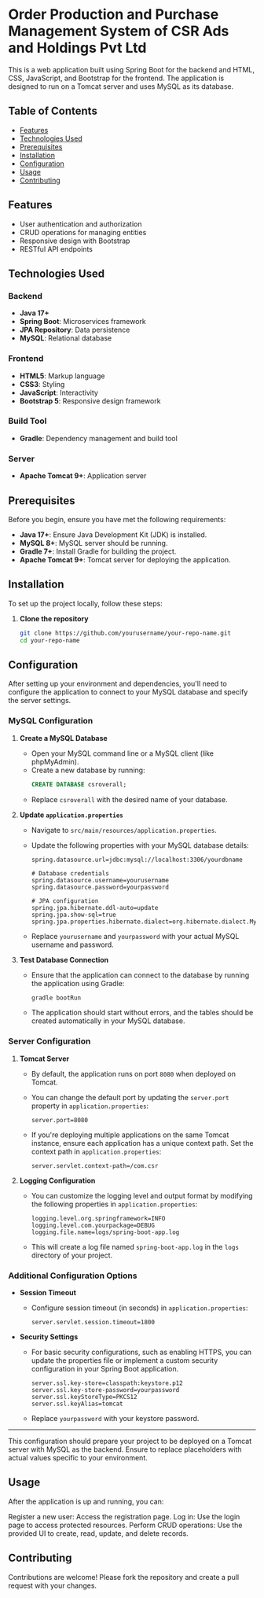 # Order Production and Purchase Management System of CSR Ads and Holdings Pvt Ltd

This is a web application built using Spring Boot for the backend and HTML, CSS, JavaScript, and Bootstrap for the frontend. The application is designed to run on a Tomcat server and uses MySQL as its database.

## Table of Contents

- [Features](#features)
- [Technologies Used](#technologies-used)
- [Prerequisites](#prerequisites)
- [Installation](#installation)
- [Configuration](#configuration)
- [Usage](#usage)
- [Contributing](#contributing)

## Features

- User authentication and authorization
- CRUD operations for managing entities
- Responsive design with Bootstrap
- RESTful API endpoints

## Technologies Used

### Backend

- **Java 17+**
- **Spring Boot**: Microservices framework
- **JPA Repository**: Data persistence
- **MySQL**: Relational database

### Frontend

- **HTML5**: Markup language
- **CSS3**: Styling
- **JavaScript**: Interactivity
- **Bootstrap 5**: Responsive design framework

### Build Tool

- **Gradle**: Dependency management and build tool

### Server

- **Apache Tomcat 9+**: Application server

## Prerequisites

Before you begin, ensure you have met the following requirements:

- **Java 17+**: Ensure Java Development Kit (JDK) is installed.
- **MySQL 8+**: MySQL server should be running.
- **Gradle 7+**: Install Gradle for building the project.
- **Apache Tomcat 9+**: Tomcat server for deploying the application.

## Installation

To set up the project locally, follow these steps:

1. **Clone the repository**
   ```bash
   git clone https://github.com/yourusername/your-repo-name.git
   cd your-repo-name
   ```


## Configuration

After setting up your environment and dependencies, you'll need to configure the application to connect to your MySQL database and specify the server settings.

### MySQL Configuration

1. **Create a MySQL Database**
   - Open your MySQL command line or a MySQL client (like phpMyAdmin).
   - Create a new database by running:
     ```sql
     CREATE DATABASE csroverall;
     ```
   - Replace `csroverall` with the desired name of your database.

2. **Update `application.properties`**
   - Navigate to `src/main/resources/application.properties`.
   - Update the following properties with your MySQL database details:

     ```properties
     spring.datasource.url=jdbc:mysql://localhost:3306/yourdbname

     # Database credentials
     spring.datasource.username=yourusername
     spring.datasource.password=yourpassword

     # JPA configuration
     spring.jpa.hibernate.ddl-auto=update
     spring.jpa.show-sql=true
     spring.jpa.properties.hibernate.dialect=org.hibernate.dialect.MySQL8Dialect
     ```

   - Replace `yourusername` and `yourpassword` with your actual MySQL username and password.

3. **Test Database Connection**
   - Ensure that the application can connect to the database by running the application using Gradle:
     ```bash
     gradle bootRun
     ```
   - The application should start without errors, and the tables should be created automatically in your MySQL database.

### Server Configuration

1. **Tomcat Server**
   - By default, the application runs on port `8080` when deployed on Tomcat.
   - You can change the default port by updating the `server.port` property in `application.properties`:

     ```properties
     server.port=8080
     ```

   - If you're deploying multiple applications on the same Tomcat instance, ensure each application has a unique context path. Set the context path in `application.properties`:

     ```properties
     server.servlet.context-path=/com.csr
     ```

2. **Logging Configuration**
   - You can customize the logging level and output format by modifying the following properties in `application.properties`:

     ```properties
     logging.level.org.springframework=INFO
     logging.level.com.yourpackage=DEBUG
     logging.file.name=logs/spring-boot-app.log
     ```

   - This will create a log file named `spring-boot-app.log` in the `logs` directory of your project.

### Additional Configuration Options

- **Session Timeout**
  - Configure session timeout (in seconds) in `application.properties`:

    ```properties
    server.servlet.session.timeout=1800
    ```

- **Security Settings**
  - For basic security configurations, such as enabling HTTPS, you can update the properties file or implement a custom security configuration in your Spring Boot application.

    ```properties
    server.ssl.key-store=classpath:keystore.p12
    server.ssl.key-store-password=yourpassword
    server.ssl.keyStoreType=PKCS12
    server.ssl.keyAlias=tomcat
    ```

  - Replace `yourpassword` with your keystore password.

---

This configuration should prepare your project to be deployed on a Tomcat server with MySQL as the backend. Ensure to replace placeholders with actual values specific to your environment.


## Usage

After the application is up and running, you can:

Register a new user: Access the registration page.
Log in: Use the login page to access protected resources.
Perform CRUD operations: Use the provided UI to create, read, update, and delete records.

## Contributing
Contributions are welcome! Please fork the repository and create a pull request with your changes.

